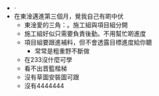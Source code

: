 - ·
- 在東淦邁進第三個月，覺我自己有啲中伏
	- 東淦愛的三角：。施工組與項目組分開
	- 施工組好似只需要負責後勤。不用幫忙啲進度
	- 項目組要跟進補料，但不會透露目標進度給你聽
		- 常常是粗重野不斷做
	- 在233沒什麼可學
	- 看不出晋籃楷梯
	- 沒有草圖安裝圖可跟
	- 沒有4444444